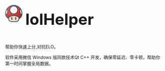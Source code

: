 <div style="display: flex; align-items: center;">
  <img src="https://github.com/byralpha/lolHelper/blob/main/img/LoLHelper.png" width="55" height="55" />
  <h1 style="font-size: 50px; margin-left: 10px;">lolHelper</h1>
</div>
 
帮助你快速上分,对抗ELO。

软件采用微信 Windows 版同款技术Qt C++ 开发，确保零延迟、零卡顿，帮助你第一时间掌握全局数据。
